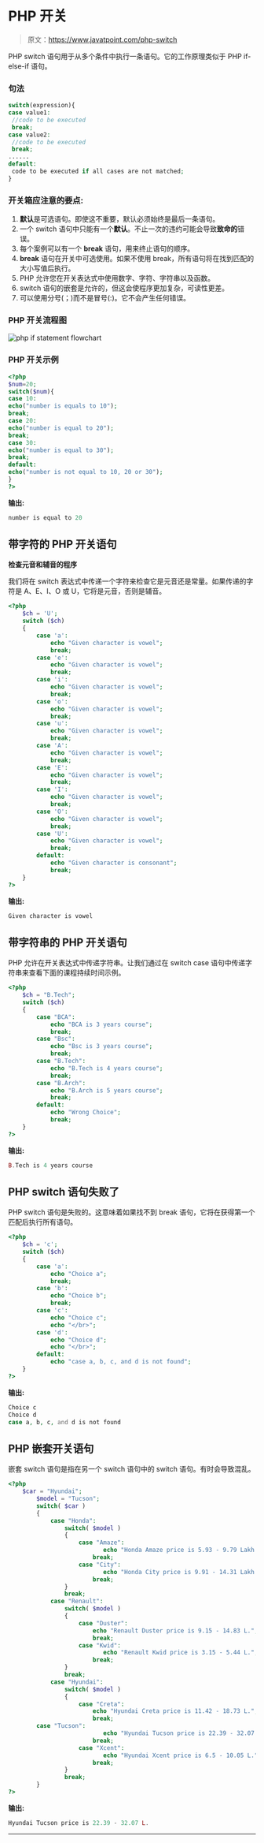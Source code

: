 # PHP 开关

> 原文：<https://www.javatpoint.com/php-switch>

PHP switch 语句用于从多个条件中执行一条语句。它的工作原理类似于 PHP if-else-if 语句。

### 句法

```php
switch(expression){    
case value1:    
 //code to be executed
 break;
case value2:    
 //code to be executed
 break;
......    
default:     
 code to be executed if all cases are not matched;  
}

```

### 开关箱应注意的要点:

1.  **默认**是可选语句。即使这不重要，默认必须始终是最后一条语句。
2.  一个 switch 语句中只能有一个**默认**。不止一次的违约可能会导致**致命的**错误。
3.  每个案例可以有一个 **break** 语句，用来终止语句的顺序。
4.  **break** 语句在开关中可选使用。如果不使用 break，所有语句将在找到匹配的大小写值后执行。
5.  PHP 允许您在开关表达式中使用数字、字符、字符串以及函数。
6.  switch 语句的嵌套是允许的，但这会使程序更加复杂，可读性更差。
7.  可以使用分号(；)而不是冒号(:)。它不会产生任何错误。

### PHP 开关流程图

![php if statement flowchart](img/c6984f41a864cf68eb83dd6f283bdec0.png)

### PHP 开关示例

```php
<?php    
$num=20;    
switch($num){    
case 10:    
echo("number is equals to 10");    
break;    
case 20:    
echo("number is equal to 20");    
break;    
case 30:    
echo("number is equal to 30");    
break;    
default:    
echo("number is not equal to 10, 20 or 30");    
}   
?>

```

**输出:**

```php
number is equal to 20

```

## 带字符的 PHP 开关语句

**检查元音和辅音的程序**

我们将在 switch 表达式中传递一个字符来检查它是元音还是常量。如果传递的字符是 A、E、I、O 或 U，它将是元音，否则是辅音。

```php
<?php    
	$ch = 'U';
	switch ($ch)
	{	
		case 'a': 
			echo "Given character is vowel";
			break;
		case 'e': 
			echo "Given character is vowel";
			break;
		case 'i': 
			echo "Given character is vowel";
			break;
		case 'o': 
			echo "Given character is vowel";
			break;	
		case 'u': 
			echo "Given character is vowel";
			break;
		case 'A': 
			echo "Given character is vowel";
			break;
		case 'E': 
			echo "Given character is vowel";
			break;
		case 'I': 
			echo "Given character is vowel";
			break;
		case 'O': 
			echo "Given character is vowel";
			break;
		case 'U': 
			echo "Given character is vowel";
			break;
		default: 
			echo "Given character is consonant";
			break;
	}
?>  

```

**输出:**

```php
Given character is vowel

```

## 带字符串的 PHP 开关语句

PHP 允许在开关表达式中传递字符串。让我们通过在 switch case 语句中传递字符串来查看下面的课程持续时间示例。

```php
<?php    
	$ch = "B.Tech";
	switch ($ch)
	{	
		case "BCA": 
			echo "BCA is 3 years course";
			break;
		case "Bsc": 
			echo "Bsc is 3 years course";
			break;
		case "B.Tech": 
			echo "B.Tech is 4 years course";
			break;
		case "B.Arch": 
			echo "B.Arch is 5 years course";
			break;
		default: 
			echo "Wrong Choice";
			break;
	}
?>  

```

**输出:**

```php
B.Tech is 4 years course

```

## PHP switch 语句失败了

PHP switch 语句是失败的。这意味着如果找不到 break 语句，它将在获得第一个匹配后执行所有语句。

```php
<?php    
	$ch = 'c';
	switch ($ch)
	{	
		case 'a': 
			echo "Choice a";
			break;
		case 'b': 
			echo "Choice b";
			break;
		case 'c': 
			echo "Choice c";	
			echo "</br>";
		case 'd': 
			echo "Choice d";
			echo "</br>";
		default: 
			echo "case a, b, c, and d is not found";
	}
?>  

```

**输出:**

```php
Choice c
Choice d
case a, b, c, and d is not found

```

## PHP 嵌套开关语句

嵌套 switch 语句是指在另一个 switch 语句中的 switch 语句。有时会导致混乱。

```php
<?php    
	$car = "Hyundai";                 
        $model = "Tucson";  
        switch( $car )  
        {  
            case "Honda":  
                switch( $model )   
                {  
                    case "Amaze":  
                           echo "Honda Amaze price is 5.93 - 9.79 Lakh."; 
                        break;  
                    case "City":  
                           echo "Honda City price is 9.91 - 14.31 Lakh.";  
                        break;   
                }  
                break;  
            case "Renault":  
                switch( $model )   
                {  
                    case "Duster":  
                        echo "Renault Duster price is 9.15 - 14.83 L.";
                        break;  
                    case "Kwid":  
                           echo "Renault Kwid price is 3.15 - 5.44 L.";
                        break;  
                }  
                break;  
            case "Hyundai":  
                switch( $model )   
                {  
                    case "Creta":  
                        echo "Hyundai Creta price is 11.42 - 18.73 L.";
                        break;  
		case "Tucson":  
                           echo "Hyundai Tucson price is 22.39 - 32.07 L.";
                        break; 
                    case "Xcent":  
                           echo "Hyundai Xcent price is 6.5 - 10.05 L.";
                        break;  
                }  
                break;   
        }
?>  

```

**输出:**

```php
Hyundai Tucson price is 22.39 - 32.07 L.

```

* * *